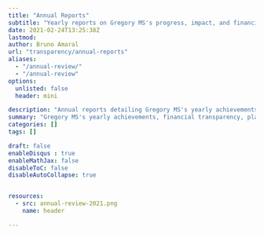 ```yaml
---
title: "Annual Reports"
subtitle: "Yearly reports on Gregory MS's progress, impact, and financial transparency"
date: 2021-02-24T13:25:38Z
lastmod: 
author: Bruno Amaral
url: "transparency/annual-reports"
aliases: 
  - "/annual-review/"
  - "/annual-review"
options:
  unlisted: false
  header: mini

description: "Annual reports detailing Gregory MS's yearly achievements, financial transparency, platform growth, and community impact. Our commitment to openness includes detailed breakdowns of expenses, donations, user engagement, and platform improvements."
summary: "Gregory MS's yearly achievements, financial transparency, platform growth, and community impact. Our commitment to openness includes detailed breakdowns of expenses, donations, user engagement, and platform improvements."
categories: []
tags: []

draft: false
enableDisqus : true
enableMathJax: false
disableToC: false
disableAutoCollapse: true


resources:
  - src: annual-review-2021.png
    name: header

---
```


